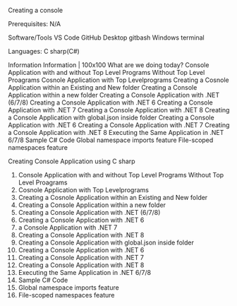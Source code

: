 Creating a console 


Prerequisites:
N/A

Software/Tools
VS Code
GitHub Desktop
gitbash
Windows terminal 

Languages:
C sharp(C#)

Information
Information | 100x100
What are we doing today?
Console Application with and without Top Level Programs
Without Top Level Proagrams
Cosnole Application with Top Levelprograms
Creating a Cosnole Application within an Existing and New folder
Creating a Console Application within a new folder
Creating a Console Application with .NET (6/7/8)
Creating a Console Application with .NET 6
Creating a Console Application with .NET 7
Creating a Console Application with .NET 8
Creating a Console Application with global.json inside folder
Creating a Console Application with .NET 6
Creating a Console Application with .NET 7
Creating a Console Application with .NET 8
Executing the Same Application in .NET 6/7/8
Sample C# Code
Global namespace imports feature
File-scoped namespaces feature

Creating Console Application using C sharp 

1. Console Application with and without Top Level Programs
Without Top Level Proagrams
2. Cosnole Application with Top Levelprograms
3. Creating a Cosnole Application within an Existing and New folder
4. Creating a Console Application within a new folder
5. Creating a Console Application with .NET (6/7/8)
6. Creating a Console Application with .NET 6
7.  a Console Application with .NET 7
8. Creating a Console Application with .NET 8
10. Creating a Console Application with global.json inside folder
11. Creating a Console Application with .NET 6
12. Creating a Console Application with .NET 7
13. Creating a Console Application with .NET 8
14. Executing the Same Application in .NET 6/7/8
15. Sample C# Code
16. Global namespace imports feature
17. File-scoped namespaces feature
